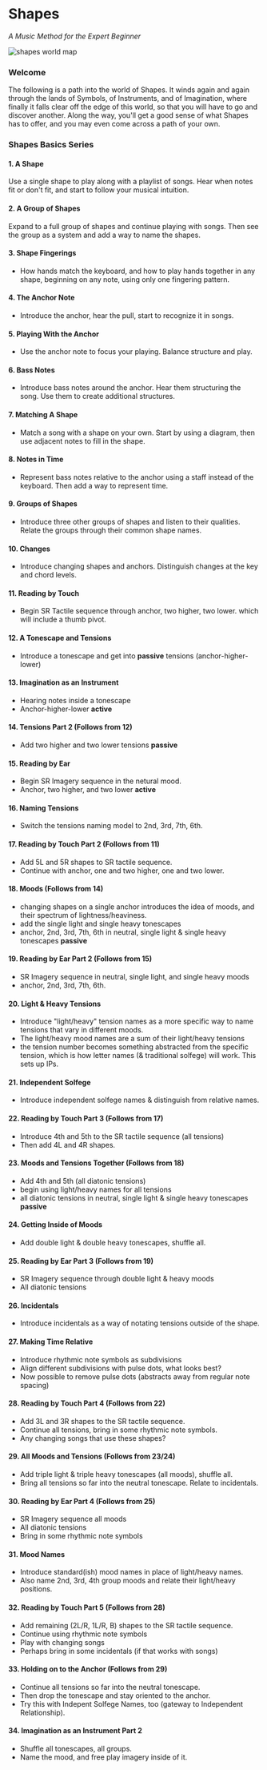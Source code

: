 # Shapes
*A Music Method for the Expert Beginner*

![shapes world map](map/map.png)

### Welcome
The following is a path into the world of Shapes. It winds again and again through the lands of Symbols, of Instruments, and of Imagination, where finally it falls clear off the edge of this world, so that you will have to go and discover another. Along the way, you'll get a good sense of what Shapes has to offer, and you may even come across a path of your own.


### Shapes Basics Series

#### 1. A Shape  

Use a single shape to play along with a playlist of songs. Hear when notes fit or don't fit, and start to follow your musical intuition.

#### 2. A Group of Shapes

Expand to a full group of shapes and continue playing with songs. Then see the group as a system and add a way to name the shapes.

#### 3. Shape Fingerings

- How hands match the keyboard, and how to play hands together in any shape, beginning on any note, using only one fingering pattern.

#### 4. The Anchor Note

- Introduce the anchor, hear the pull, start to recognize it in songs.

#### 5. Playing With the Anchor

- Use the anchor note to focus your playing. Balance structure and play.

#### 6. Bass Notes

- Introduce bass notes around the anchor. Hear them structuring the song. Use them to create additional structures.

#### 7. Matching A Shape

- Match a song with a shape on your own. Start by using a diagram, then use adjacent notes to fill in the shape.

#### 8. Notes in Time

- Represent bass notes relative to the anchor using a staff instead of the keyboard. Then add a way to represent time.

#### 9. Groups of Shapes

- Introduce three other groups of shapes and listen to their qualities. Relate the groups through their common shape names.

#### 10. Changes

- Introduce changing shapes and anchors. Distinguish changes at the key and chord levels.

#### 11. Reading by Touch

- Begin SR Tactile sequence through anchor, two higher, two lower. which will include a thumb pivot.

#### 12. A Tonescape and Tensions

- Introduce a tonescape and get into **passive** tensions (anchor-higher-lower)

#### 13. Imagination as an Instrument

- Hearing notes inside a tonescape
- Anchor-higher-lower **active**

#### 14. Tensions Part 2 (Follows from 12)

- Add two higher and two lower tensions **passive**

#### 15. Reading by Ear

- Begin SR Imagery sequence in the netural mood.
- Anchor, two higher, and two lower **active**

#### 16. Naming Tensions

- Switch the tensions naming model to 2nd, 3rd, 7th, 6th.

#### 17. Reading by Touch Part 2 (Follows from 11)

- Add 5L and 5R shapes to SR tactile sequence.
- Continue with anchor, one and two higher, one and two lower.

#### 18. Moods (Follows from 14)

- changing shapes on a single anchor introduces the idea of moods, and their spectrum of lightness/heaviness.
- add the single light and single heavy tonescapes
- anchor, 2nd, 3rd, 7th, 6th in neutral, single light & single heavy tonescapes **passive**

#### 19. Reading by Ear Part 2 (Follows from 15)

- SR Imagery sequence in neutral, single light, and single heavy moods
- anchor, 2nd, 3rd, 7th, 6th.

#### 20. Light & Heavy Tensions

- Introduce "light/heavy" tension names as a more specific way to name tensions that vary in different moods.
- The light/heavy mood names are a sum of their light/heavy tensions
- the tension number becomes something abstracted from the specific tension, which is how letter names (& traditional solfege) will work. This sets up IPs.

#### 21. Independent Solfege

- Introduce independent solfege names & distinguish from relative names.

#### 22. Reading by Touch Part 3 (Follows from 17)

- Introduce 4th and 5th to the SR tactile sequence (all tensions)
- Then add 4L and 4R shapes.

#### 23. Moods and Tensions Together (Follows from 18)

- Add 4th and 5th (all diatonic tensions)
- begin using light/heavy names for all tensions
- all diatonic tensions in neutral, single light & single heavy tonescapes **passive**

#### 24. Getting Inside of Moods

- Add double light & double heavy tonescapes, shuffle all.

#### 25. Reading by Ear Part 3 (Follows from 19)

- SR Imagery sequence through double light & heavy moods
- All diatonic tensions

#### 26. Incidentals

- Introduce incidentals as a way of notating tensions outside of the shape.

#### 27. Making Time Relative

- Introduce rhythmic note symbols as subdivisions
- Align different subdivisions with pulse dots, what looks best?
- Now possible to remove pulse dots (abstracts away from regular note spacing)

#### 28. Reading by Touch Part 4 (Follows from 22)

- Add 3L and 3R shapes to the SR tactile sequence.
- Continue all tensions, bring in some rhythmic note symbols.
- Any changing songs that use these shapes?

#### 29. All Moods and Tensions (Follows from 23/24)

- Add triple light & triple heavy tonescapes (all moods), shuffle all.
- Bring all tensions so far into the neutral tonescape. Relate to incidentals.

#### 30. Reading by Ear Part 4 (Follows from 25)

- SR Imagery sequence all moods
- All diatonic tensions
- Bring in some rhythmic note symbols

#### 31. Mood Names

- Introduce standard(ish) mood names in place of light/heavy names.
- Also name 2nd, 3rd, 4th group moods and relate their light/heavy positions.

#### 32. Reading by Touch Part 5 (Follows from 28)

- Add remaining (2L/R, 1L/R, B) shapes to the SR tactile sequence.
- Continue using rhythmic note symbols
- Play with changing songs
- Perhaps bring in some incidentals (if that works with songs)

#### 33. Holding on to the Anchor (Follows from 29)

- Continue all tensions so far into the neutral tonescape.
- Then drop the tonescape and stay oriented to the anchor.
- Try this with Indepent Solfege Names, too (gateway to Independent Relationship).

#### 34. Imagination as an Instrument Part 2

- Shuffle all tonescapes, all groups.
- Name the mood, and free play imagery inside of it.
